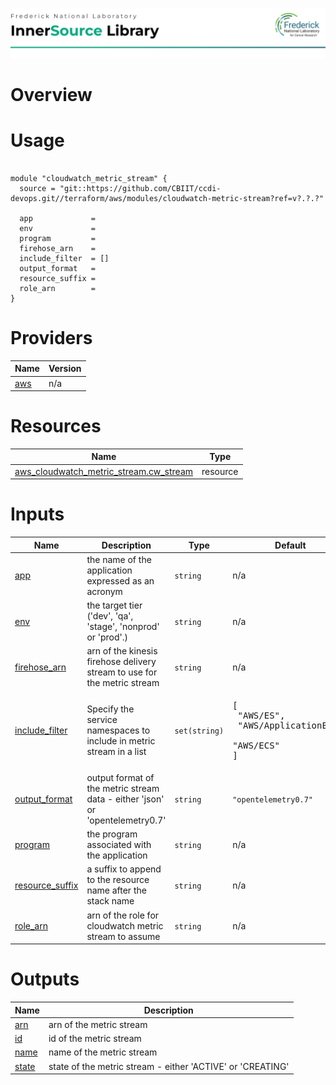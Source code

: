 ![Frederick National Laboratory](./assets/fnl.svg)

# Overview 

# Usage

<pre><code>
module "cloudwatch_metric_stream" {
  source = "git::https://github.com/CBIIT/ccdi-devops.git//terraform/aws/modules/cloudwatch-metric-stream?ref=v?.?.?"

  app             = 
  env             = 
  program         = 
  firehose_arn    = 
  include_filter  = []
  output_format   = 
  resource_suffix = 
  role_arn        = 
}
</code></pre>

<!-- BEGIN_TF_DOCS -->


# Providers

| Name | Version |
|------|---------|
| <a name="provider_aws"></a> [aws](#provider\_aws) | n/a |

# Resources

| Name | Type |
|------|------|
| [aws_cloudwatch_metric_stream.cw_stream](https://registry.terraform.io/providers/hashicorp/aws/latest/docs/resources/cloudwatch_metric_stream) | resource |

# Inputs

| Name | Description | Type | Default | Required |
|------|-------------|------|---------|:--------:|
| <a name="input_app"></a> [app](#input\_app) | the name of the application expressed as an acronym | `string` | n/a | yes |
| <a name="input_env"></a> [env](#input\_env) | the target tier ('dev', 'qa', 'stage', 'nonprod' or 'prod'.) | `string` | n/a | yes |
| <a name="input_firehose_arn"></a> [firehose\_arn](#input\_firehose\_arn) | arn of the kinesis firehose delivery stream to use for the metric stream | `string` | n/a | yes |
| <a name="input_include_filter"></a> [include\_filter](#input\_include\_filter) | Specify the service namespaces to include in metric stream in a list | `set(string)` | <pre>[<br>  "AWS/ES",<br>  "AWS/ApplicationELB",<br>  "AWS/ECS"<br>]</pre> | no |
| <a name="input_output_format"></a> [output\_format](#input\_output\_format) | output format of the metric stream data - either 'json' or 'opentelemetry0.7' | `string` | `"opentelemetry0.7"` | no |
| <a name="input_program"></a> [program](#input\_program) | the program associated with the application | `string` | n/a | yes |
| <a name="input_resource_suffix"></a> [resource\_suffix](#input\_resource\_suffix) | a suffix to append to the resource name after the stack name | `string` | n/a | yes |
| <a name="input_role_arn"></a> [role\_arn](#input\_role\_arn) | arn of the role for cloudwatch metric stream to assume | `string` | n/a | yes |

# Outputs

| Name | Description |
|------|-------------|
| <a name="output_arn"></a> [arn](#output\_arn) | arn of the metric stream |
| <a name="output_id"></a> [id](#output\_id) | id of the metric stream |
| <a name="output_name"></a> [name](#output\_name) | name of the metric stream |
| <a name="output_state"></a> [state](#output\_state) | state of the metric stream - either 'ACTIVE' or 'CREATING' |
<!-- END_TF_DOCS -->